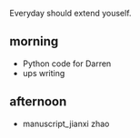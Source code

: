 Everyday should extend youself. 

## morning 
- Python code for Darren
- ups writing



## afternoon
- manuscript_jianxi zhao








